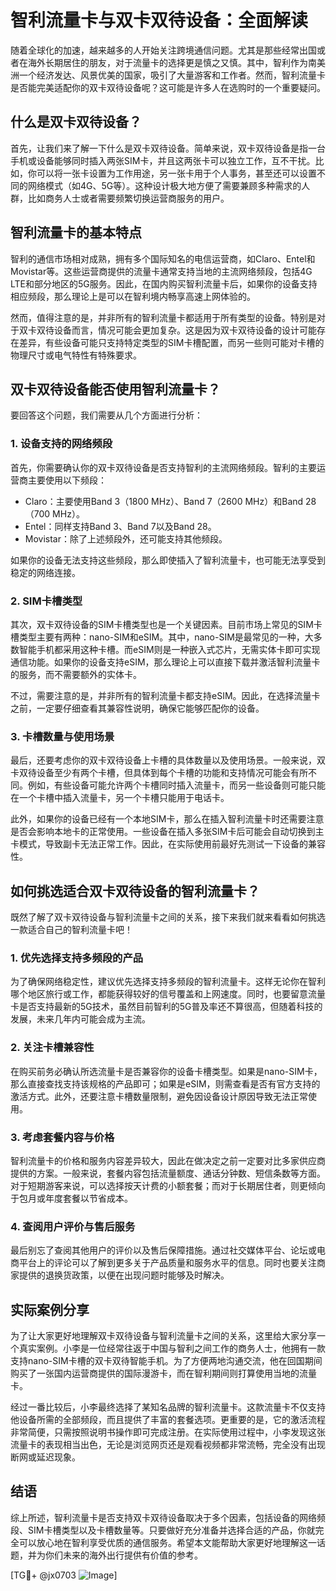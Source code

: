 # 智利流量卡与双卡双待设备：全面解读

随着全球化的加速，越来越多的人开始关注跨境通信问题。尤其是那些经常出国或者在海外长期居住的朋友，对于流量卡的选择更是慎之又慎。其中，智利作为南美洲一个经济发达、风景优美的国家，吸引了大量游客和工作者。然而，智利流量卡是否能完美适配你的双卡双待设备呢？这可能是许多人在选购时的一个重要疑问。

## 什么是双卡双待设备？

首先，让我们来了解一下什么是双卡双待设备。简单来说，双卡双待设备是指一台手机或设备能够同时插入两张SIM卡，并且这两张卡可以独立工作，互不干扰。比如，你可以将一张卡设置为工作用途，另一张卡用于个人事务，甚至还可以设置不同的网络模式（如4G、5G等）。这种设计极大地方便了需要兼顾多种需求的人群，比如商务人士或者需要频繁切换运营商服务的用户。

## 智利流量卡的基本特点

智利的通信市场相对成熟，拥有多个国际知名的电信运营商，如Claro、Entel和Movistar等。这些运营商提供的流量卡通常支持当地的主流网络频段，包括4G LTE和部分地区的5G服务。因此，在国内购买智利流量卡后，如果你的设备支持相应频段，那么理论上是可以在智利境内畅享高速上网体验的。

然而，值得注意的是，并非所有的智利流量卡都适用于所有类型的设备。特别是对于双卡双待设备而言，情况可能会更加复杂。这是因为双卡双待设备的设计可能存在差异，有些设备可能只支持特定类型的SIM卡槽配置，而另一些则可能对卡槽的物理尺寸或电气特性有特殊要求。

## 双卡双待设备能否使用智利流量卡？

要回答这个问题，我们需要从几个方面进行分析：

### 1. 设备支持的网络频段

首先，你需要确认你的双卡双待设备是否支持智利的主流网络频段。智利的主要运营商主要使用以下频段：
- Claro：主要使用Band 3（1800 MHz）、Band 7（2600 MHz）和Band 28（700 MHz）。
- Entel：同样支持Band 3、Band 7以及Band 28。
- Movistar：除了上述频段外，还可能支持其他频段。

如果你的设备无法支持这些频段，那么即使插入了智利流量卡，也可能无法享受到稳定的网络连接。

### 2. SIM卡槽类型

其次，双卡双待设备的SIM卡槽类型也是一个关键因素。目前市场上常见的SIM卡槽类型主要有两种：nano-SIM和eSIM。其中，nano-SIM是最常见的一种，大多数智能手机都采用这种卡槽。而eSIM则是一种嵌入式芯片，无需实体卡即可实现通信功能。如果你的设备支持eSIM，那么理论上可以直接下载并激活智利流量卡的服务，而不需要额外的实体卡。

不过，需要注意的是，并非所有的智利流量卡都支持eSIM。因此，在选择流量卡之前，一定要仔细查看其兼容性说明，确保它能够匹配你的设备。

### 3. 卡槽数量与使用场景

最后，还要考虑你的双卡双待设备上卡槽的具体数量以及使用场景。一般来说，双卡双待设备至少有两个卡槽，但具体到每个卡槽的功能和支持情况可能会有所不同。例如，有些设备可能允许两个卡槽同时插入流量卡，而另一些设备则可能只能在一个卡槽中插入流量卡，另一个卡槽只能用于电话卡。

此外，如果你的设备已经有一个本地SIM卡，那么在插入智利流量卡时还需要注意是否会影响本地卡的正常使用。一些设备在插入多张SIM卡后可能会自动切换到主卡模式，导致副卡无法正常工作。因此，在实际使用前最好先测试一下设备的兼容性。

## 如何挑选适合双卡双待设备的智利流量卡？

既然了解了双卡双待设备与智利流量卡之间的关系，接下来我们就来看看如何挑选一款适合自己的智利流量卡吧！

### 1. 优先选择支持多频段的产品

为了确保网络稳定性，建议优先选择支持多频段的智利流量卡。这样无论你在智利哪个地区旅行或工作，都能获得较好的信号覆盖和上网速度。同时，也要留意流量卡是否支持最新的5G技术，虽然目前智利的5G普及率还不算很高，但随着科技的发展，未来几年内可能会成为主流。

### 2. 关注卡槽兼容性

在购买前务必确认所选流量卡是否兼容你的设备卡槽类型。如果是nano-SIM卡，那么直接查找支持该规格的产品即可；如果是eSIM，则需查看是否有官方支持的激活方式。此外，还要注意卡槽数量限制，避免因设备设计原因导致无法正常使用。

### 3. 考虑套餐内容与价格

智利流量卡的价格和服务内容差异较大，因此在做决定之前一定要对比多家供应商提供的方案。一般来说，套餐内容包括流量额度、通话分钟数、短信条数等方面。对于短期游客来说，可以选择按天计费的小额套餐；而对于长期居住者，则更倾向于包月或年度套餐以节省成本。

### 4. 查阅用户评价与售后服务

最后别忘了查阅其他用户的评价以及售后保障措施。通过社交媒体平台、论坛或电商平台上的评论可以了解到更多关于产品质量和服务水平的信息。同时也要关注商家提供的退换货政策，以便在出现问题时能够及时解决。

## 实际案例分享

为了让大家更好地理解双卡双待设备与智利流量卡之间的关系，这里给大家分享一个真实案例。小李是一位经常往返于中国与智利之间工作的商务人士，他拥有一款支持nano-SIM卡槽的双卡双待智能手机。为了方便两地沟通交流，他在回国期间购买了一张国内运营商提供的国际漫游卡，而在智利期间则打算使用当地的流量卡。

经过一番比较后，小李最终选择了某知名品牌的智利流量卡。这款流量卡不仅支持他设备所需的全部频段，而且提供了丰富的套餐选项。更重要的是，它的激活流程非常简便，只需按照说明书操作即可完成注册。在实际使用过程中，小李发现这张流量卡的表现相当出色，无论是浏览网页还是观看视频都非常流畅，完全没有出现断网或延迟现象。

## 结语

综上所述，智利流量卡是否支持双卡双待设备取决于多个因素，包括设备的网络频段、SIM卡槽类型以及卡槽数量等。只要做好充分准备并选择合适的产品，你就完全可以放心地在智利享受优质的通信服务。希望本文能帮助大家更好地理解这一话题，并为你们未来的海外出行提供有价值的参考。

[TG💪+ @jx0703 ![Image](https://github.com/user-attachments/assets/dbca1d08-cadb-493c-b0ec-ad6f7a83f270)]